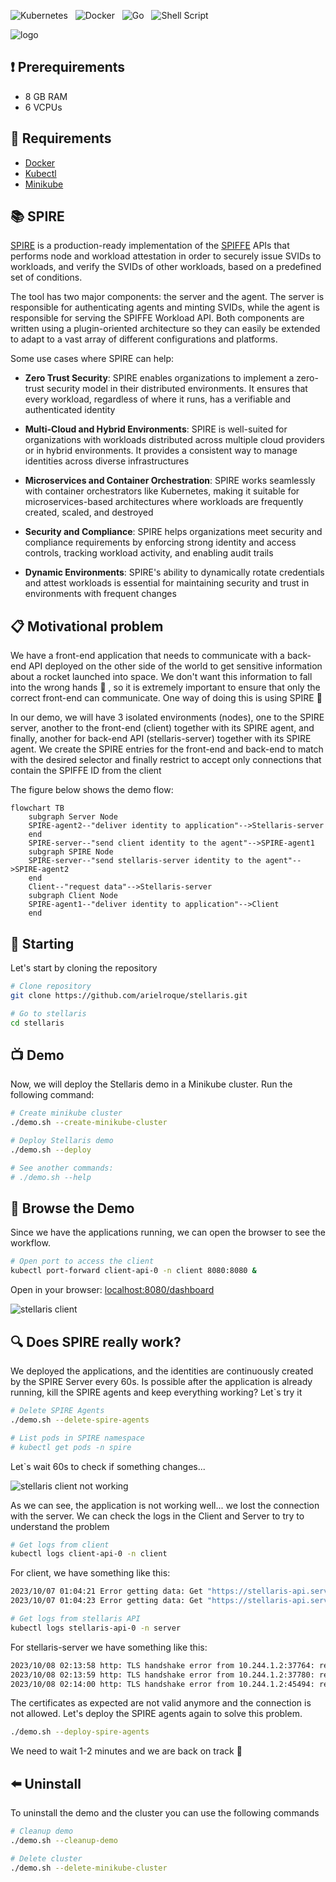 ![Kubernetes](https://img.shields.io/badge/kubernetes-%23326ce5.svg?style=for-the-badge&logo=kubernetes&logoColor=white)&nbsp;&nbsp;
![Docker](https://img.shields.io/badge/docker-%230db7ed.svg?style=for-the-badge&logo=docker&logoColor=white)&nbsp;&nbsp;
![Go](https://img.shields.io/badge/go-%2300ADD8.svg?style=for-the-badge&logo=go&logoColor=white)&nbsp;&nbsp; 
![Shell Script](https://img.shields.io/badge/shell_script-%23121011.svg?style=for-the-badge&logo=gnu-bash&logoColor=white)

![logo](/images/stellaris_logo.png)

## :heavy_exclamation_mark: Prerequirements
- 8 GB RAM
- 6 VCPUs

## :bookmark: Requirements
- [Docker](https://docs.docker.com/engine/install/ubuntu/) 
- [Kubectl](https://kubernetes.io/docs/tasks/tools/install-kubectl-linux/)
- [Minikube](https://minikube.sigs.k8s.io/docs/start/)

## :books: SPIRE
[SPIRE](https://spiffe.io/) is a production-ready implementation of the [SPIFFE](https://spiffe.io/docs/latest/spiffe-about/overview/) APIs that performs node and workload attestation in order to securely issue SVIDs to workloads, and verify the SVIDs of other workloads, based on a predefined set of conditions. 

The tool has two major components: the server and the agent. The server
is responsible for authenticating agents and minting SVIDs, while the agent is responsible for serving the SPIFFE Workload API. Both components are written using a plugin-oriented architecture so they
can easily be extended to adapt to a vast array of different configurations and platforms.

Some use cases where SPIRE can help:

 - **Zero Trust Security**: SPIRE enables organizations to implement a zero-trust security model in their distributed environments. It ensures that every workload, regardless of where it runs, has a verifiable and authenticated identity

 - **Multi-Cloud and Hybrid Environments**: SPIRE is well-suited for organizations with workloads distributed across multiple cloud providers or in hybrid environments. It provides a consistent way to manage identities across diverse infrastructures

 - **Microservices and Container Orchestration**: SPIRE works seamlessly with container orchestrators like Kubernetes, making it suitable for microservices-based architectures where workloads are frequently created, scaled, and destroyed

 - **Security and Compliance**: SPIRE helps organizations meet security and compliance requirements by enforcing strong identity and access controls, tracking workload activity, and enabling audit trails

 - **Dynamic Environments**: SPIRE's ability to dynamically rotate credentials and attest workloads is essential for maintaining security and trust in environments with frequent changes

## :clipboard: Motivational problem
We have a front-end application that needs to communicate with a back-end API deployed on the other side of the world to get sensitive information about a rocket launched into space. We don't want this information to fall into the wrong hands :clown_face: , so it is extremely important to ensure that only the correct front-end can communicate. One way of doing this is using SPIRE :rocket:

In our demo, we will have 3 isolated environments (nodes), one to the SPIRE server, another to the front-end (client) together with its SPIRE agent, and finally, another for back-end API (stellaris-server) together with its SPIRE agent. We create the SPIRE entries for the front-end and back-end to match with the desired selector and finally restrict to accept only connections that contain the SPIFFE ID from the client

The figure below shows the demo flow:

```mermaid
flowchart TB
    subgraph Server Node
    SPIRE-agent2--"deliver identity to application"-->Stellaris-server
    end
    SPIRE-server--"send client identity to the agent"-->SPIRE-agent1
    subgraph SPIRE Node
    SPIRE-server--"send stellaris-server identity to the agent"-->SPIRE-agent2
    end
    Client--"request data"-->Stellaris-server
    subgraph Client Node
    SPIRE-agent1--"deliver identity to application"-->Client
    end
```

## :triangular_flag_on_post: Starting
Let's start by cloning the repository

```bash
# Clone repository
git clone https://github.com/arielroque/stellaris.git

# Go to stellaris
cd stellaris
```

## :tv: Demo 
Now, we will deploy the Stellaris demo in a Minikube cluster. Run the following command:

```bash
# Create minikube cluster
./demo.sh --create-minikube-cluster

# Deploy Stellaris demo
./demo.sh --deploy

# See another commands:
# ./demo.sh --help
```

## :rowboat: Browse the Demo
Since we have the applications running, we can open the browser to see the workflow. 

```bash
# Open port to access the client
kubectl port-forward client-api-0 -n client 8080:8080 &
```
Open in your browser: [localhost:8080/dashboard](http://localhost:8080/dashboard)

![stellaris client](images/stellaris_client.png)

## :mag: Does SPIRE really work?
We deployed the applications, and the identities are continuously created by the SPIRE Server every 60s. Is possible after the application is already running, kill the SPIRE agents and keep everything working? Let`s try it  

```bash
# Delete SPIRE Agents
./demo.sh --delete-spire-agents

# List pods in SPIRE namespace
# kubectl get pods -n spire
```
Let`s wait 60s to check if something changes...

![stellaris client not working](images/stellaris_client_not_working.png)

As we can see, the application is not working well... we lost the connection with the server. We can check the logs in the Client and Server to try to understand the problem

```bash
# Get logs from client
kubectl logs client-api-0 -n client
```
For client, we have something like this:

```bash
2023/10/07 01:04:21 Error getting data: Get "https://stellaris-api.server:8090/dashboard": x509svid: could not verify leaf certificate: x509: certificate has expired or is not yet valid: current time 2023-10-07T01:04:21Z is after 2023-10-07T00:56:17Z
2023/10/07 01:04:23 Error getting data: Get "https://stellaris-api.server:8090/dashboard": x509svid: could not verify leaf certificate: x509: certificate has expired or is not yet valid: current time 2023-10-07T01:04:23Z is after 2023-10-07T00:56:17Z
```

```bash
# Get logs from stellaris API
kubectl logs stellaris-api-0 -n server
```

For stellaris-server we have something like this:

```bash
2023/10/08 02:13:58 http: TLS handshake error from 10.244.1.2:37764: remote error: tls: bad certificate
2023/10/08 02:13:59 http: TLS handshake error from 10.244.1.2:37780: remote error: tls: bad certificate
2023/10/08 02:14:00 http: TLS handshake error from 10.244.1.2:45494: remote error: tls: bad certificate

```

The certificates as expected are not valid anymore and the connection is not allowed. Let's deploy the SPIRE agents again to solve this problem.

```bash
./demo.sh --deploy-spire-agents
```
We need to wait 1-2 minutes and we are back on track :rocket: 

## :arrow_left: Uninstall

To uninstall the demo and the cluster you can use the following commands

```bash
# Cleanup demo
./demo.sh --cleanup-demo

# Delete cluster
./demo.sh --delete-minikube-cluster
```
